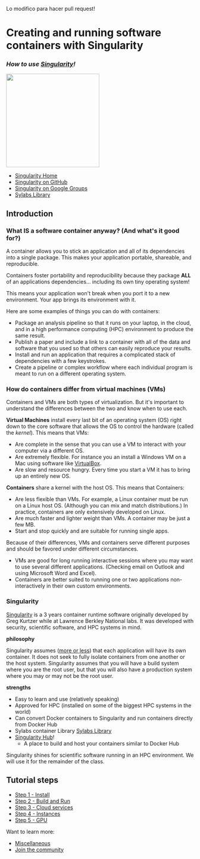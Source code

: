 Lo modifico para hacer pull request!

# <b>Creating and running software containers with Singularity</b>
### <i>How to use [Singularity](https://www.sylabs.io/)! </i>

<img src="Assets/SingularityLogo.png" width="250">

- [Singularity Home](https://www.sylabs.io/)
- [Singularity on GitHub](https://github.com/sylabs/singularity)
- [Singularity on Google Groups](https://groups.google.com/a/lbl.gov/forum/#!forum/singularity)
- [Sylabs Library](https://cloud.sylabs.io/library)

## Introduction

### What IS a software container anyway? (And what's it good for?)

A container allows you to stick an application and all of its dependencies into a single package.  This makes your application portable, shareable, and reproducible.

Containers foster portability and reproducibility because they package **ALL** of an applications dependencies... including its own tiny operating system!

This means your application won't break when you port it to a new environment. Your app brings its environment with it.

Here are some examples of things you can do with containers:

- Package an analysis pipeline so that it runs on your laptop, in the cloud, and in a high performance computing (HPC) environment to produce the same result.
- Publish a paper and include a link to a container with all of the data and software that you used so that others can easily reproduce your results.
- Install and run an application that requires a complicated stack of dependencies with a few keystrokes.
- Create a pipeline or complex workflow where each individual program is meant to run on a different operating system.

### How do containers differ from virtual machines (VMs)

Containers and VMs are both types of virtualization.  But it's important to understand the differences between the two and know when to use each.

**Virtual Machines** install every last bit of an operating system (OS) right down to the core software that allows the OS to control the hardware (called the _kernel_).  This means that VMs:
- Are complete in the sense that you can use a VM to interact with your computer via a different OS.
- Are extremely flexible.  For instance you an install a Windows VM on a Mac using software like [VirtualBox](https://www.virtualbox.org/wiki/VirtualBox).
- Are slow and resource hungry.  Every time you start a VM it has to bring up an entirely new OS.

**Containers** share a kernel with the host OS.  This means that Containers:
- Are less flexible than VMs.  For example, a Linux container must be run on a Linux host OS.  (Although you can mix and match distributions.)  In practice, containers are only extensively developed on Linux.
- Are much faster and lighter weight than VMs.  A container may be just a few MB.
- Start and stop quickly and are suitable for running single apps.

Because of their differences, VMs and containers serve different purposes and should be favored under different circumstances.
- VMs are good for long running interactive sessions where you may want to use several different applications.  (Checking email on Outlook and using Microsoft Word and Excel).
- Containers are better suited to running one or two applications non-interactively in their own custom environments.

### Singularity

[Singularity](https://www.sylabs.io/) is a 3 years container runtime software originally developed by Greg Kurtzer while at Lawrence Berkley National labs.  It was developed with security, scientific software, and HPC systems in mind.

**philosophy**

Singularity assumes ([more or less](http://containers-ftw.org/SCI-F/)) that each application will have its own container.  It does not seek to fully isolate containers from one another or the host system.
Singularity assumes that you will have a build system where you are the root user, but that you will also have a production system where you may or may not be the root user.

**strengths**
- Easy to learn and use (relatively speaking)
- Approved for HPC (installed on some of the biggest HPC systems in the world)
- Can convert Docker containers to Singularity and run containers directly from Docker Hub
- Sylabs container Library [Sylabs Library](https://cloud.sylabs.io/library)
- [Singularity Hub](https://singularity-hub.org/)!
    - A place to build and host your containers similar to Docker Hub

Singularity shines for scientific software running in an HPC environment.  We will use it for the remainder of the class.

## Tutorial steps

 - [Step 1 - Install](INSTALL.md)
 - [Step 2 - Build and Run](BUILD_RUN.md)
 - [Step 3 - Cloud services](CLOUD_SERVICES.md)
 - [Step 4 - Instances](INSTANCES.md)
 - [Step 5 - GPU](GPU.md)

Want to learn more:
 - [Miscellaneous](MISCELLANEOUS.md)
 - [Join the community](https://www.sylabs.io/singularity/join-the-community/)
